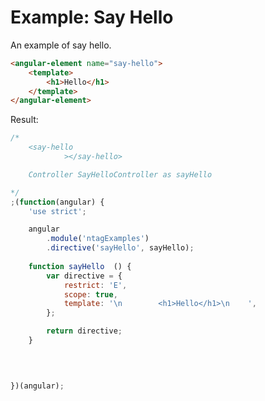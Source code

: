 Example: Say Hello
==================

An example of say hello.


```html
<angular-element name="say-hello">
    <template>
        <h1>Hello</h1>
    </template>
</angular-element>
```

Result:

```javascript
/*
	<say-hello
			></say-hello>

	Controller SayHelloController as sayHello

*/
;(function(angular) {
	'use strict';

	angular
		.module('ntagExamples')
		.directive('sayHello', sayHello);
	
	function sayHello  () {
		var directive = {
			restrict: 'E',
			scope: true,
			template: '\n        <h1>Hello</h1>\n    ',
		};

		return directive;
	}

	
	

})(angular);
```
